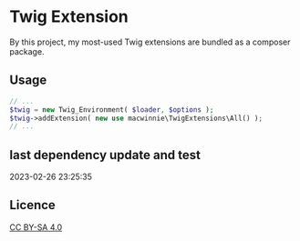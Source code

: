 # Twig Extension

By this project, my most-used Twig extensions are bundled as a composer package.

## Usage

```php
// ...
$twig = new Twig_Environment( $loader, $options );
$twig->addExtension( new use macwinnie\TwigExtensions\All() );
// ...
```

## last dependency update and test

2023-02-26 23:25:35

## Licence

[CC BY-SA 4.0](https://creativecommons.org/licenses/by-sa/4.0/deed.en)
